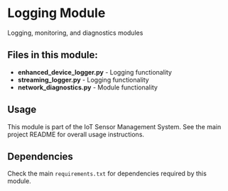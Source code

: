 # Logging Module

Logging, monitoring, and diagnostics modules

## Files in this module:

- **enhanced_device_logger.py** - Logging functionality
- **streaming_logger.py** - Logging functionality
- **network_diagnostics.py** - Module functionality

## Usage

This module is part of the IoT Sensor Management System. See the main project README for overall usage instructions.

## Dependencies

Check the main `requirements.txt` for dependencies required by this module.

